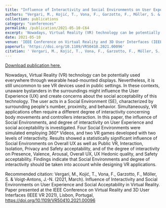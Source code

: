 ```yaml
---
title: "Influence of Interactivity and Social Environments on User Experience and Social Acceptability in Virtual Reality"
authors: "Vergari, M., Kojić, T., Vona, F., Garzotto, F., Möller, S. & Voigt-Antons, J.-N."
collection: publications
category: "conferences"
permalink: /publication/2021-05-10-C64
excerpt: 'Nowadays, Virtual Reality (VR) technology can be potentially used everywhere through wearable head-mounted displays. Nevertheless, it is still uncommon to see VR devices used in public settings. In these contexts, unaware bystanders in the surroundings might influence the User Experience (UX) and create concerns about the social acceptability of this technology. The user acts in a Social Environment (SE), characterized by surrounding people&apos;s number, proximity, and behavior. Simultaneously, VR applications often require a different degree of interactivity concerning body movements and controllers interaction. In this paper, the influence of Social Environments, and degree of interactivity on User Experience and social acceptability is investigated. Four Social Environments were simulated employing 360° Videos, and two VR games developed with two levels of interactivity. Results showed a statistically significant influence of Social Environments on Overall UX as well as Public VR, Interaction, Isolation, Privacy and Safety acceptability, and of the degree of interactivity on Presence, Valence, Arousal, Overall UX, UX Hedonic quality, and Safety acceptability. Findings indicate that Social Environments and degree of interactivity should be taken into account while designing VR applications.'
date: 2021-05-10
venue: 'IEEE Conference on Virtual Reality and 3D User Interfaces (IEEE VR 2021)'
paperurl: 'https://doi.org/10.1109/VR50410.2021.00096'
citation: ' Vergari, M., Kojić, T., Vona, F., Garzotto, F., Möller, S. &amp; Voigt-Antons, J.-N. (2021, March). Influence of Interactivity and Social Environments on User Experience and Social Acceptability in Virtual Reality. Paper presented at the IEEE Conference on Virtual Reality and 3D User Interfaces (IEEE VR 2021), Lisbon, Portugal, https://doi.org/10.1109/VR50410.2021.00096  '
---
```


<a href='https://doi.org/10.1109/VR50410.2021.00096'>Download publication here.</a>

Nowadays, Virtual Reality (VR) technology can be potentially used everywhere through wearable head-mounted displays. Nevertheless, it is still uncommon to see VR devices used in public settings. In these contexts, unaware bystanders in the surroundings might influence the User Experience (UX) and create concerns about the social acceptability of this technology. The user acts in a Social Environment (SE), characterized by surrounding people&apos;s number, proximity, and behavior. Simultaneously, VR applications often require a different degree of interactivity concerning body movements and controllers interaction. In this paper, the influence of Social Environments, and degree of interactivity on User Experience and social acceptability is investigated. Four Social Environments were simulated employing 360° Videos, and two VR games developed with two levels of interactivity. Results showed a statistically significant influence of Social Environments on Overall UX as well as Public VR, Interaction, Isolation, Privacy and Safety acceptability, and of the degree of interactivity on Presence, Valence, Arousal, Overall UX, UX Hedonic quality, and Safety acceptability. Findings indicate that Social Environments and degree of interactivity should be taken into account while designing VR applications.

Recommended citation:  Vergari, M., Kojić, T., Vona, F., Garzotto, F., Möller, S. & Voigt-Antons, J.-N. (2021, March). Influence of Interactivity and Social Environments on User Experience and Social Acceptability in Virtual Reality. Paper presented at the IEEE Conference on Virtual Reality and 3D User Interfaces (IEEE VR 2021), Lisbon, Portugal, https://doi.org/10.1109/VR50410.2021.00096  